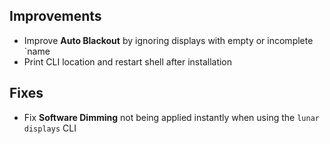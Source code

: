 ## Improvements

- Improve **Auto Blackout** by ignoring displays with empty or incomplete `name
- Print CLI location and restart shell after installation

## Fixes

- Fix **Software Dimming** not being applied instantly when using the `lunar displays` CLI
